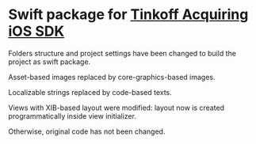 # Swift package for [Tinkoff Acquiring iOS SDK](https://github.com/TinkoffCreditSystems/tinkoff-asdk-ios)

Folders structure and project settings have been changed to build the project as swift package.

Asset-based images replaced by core-graphics-based images.

Localizable strings replaced by code-based texts.

Views with XIB-based layout were modified: layout now is created programmatically inside view initializer.

Otherwise, original code has not been changed.
